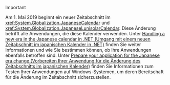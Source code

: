 
> [!IMPORTANT]
>  Am 1. Mai 2019 beginnt ein neuer Zeitabschnitt im <xref:System.Globalization.JapaneseCalendar> und <xref:System.Globalization.JapaneseLunisolarCalendar>. Diese Änderung betrifft alle Anwendungen, die diese Kalender verwenden. Unter [Handling a new era in the Japanese calendar in .NET (Umgang mit einem neuen Zeitabschnitt im japanischen Kalender in .NET)](https://blogs.msdn.microsoft.com/dotnet/2018/11/14/handling-a-new-era-in-the-japanese-calendar-in-net/) finden Sie weiter Informationen und wie Sie bestimmen können, ob Ihre Anwendungen ebenfalls betroffen sind. Unter [Prepare your application for the Japanese era change (Vorbereiten Ihrer Anwendung für die Änderung des Zeitabschnitts im japanischen Kalender)](/windows/uwp/design/globalizing/japanese-era-change) finden Sie Informationen zum Testen Ihrer Anwendungen auf Windows-Systemen, um deren Bereitschaft für die Änderung im Zeitabschnitt sicherzustellen.

